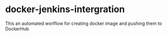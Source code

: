 # docker-jenkins-intergration
This  an automated worlflow for creating docker image and pushing them to DockerHub
